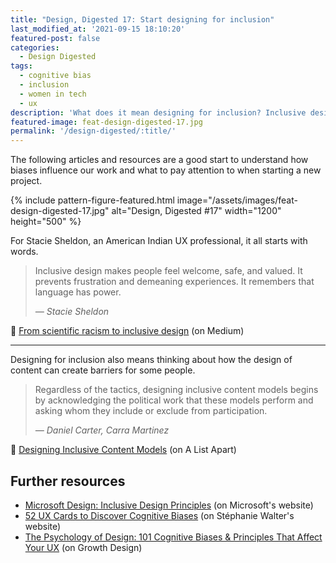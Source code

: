 ```yaml
---
title: "Design, Digested 17: Start designing for inclusion"
last_modified_at: '2021-09-15 18:10:20'
featured-post: false
categories:
  - Design Digested
tags:
  - cognitive bias
  - inclusion
  - women in tech
  - ux
description: 'What does it mean designing for inclusion? Inclusive design is gaining a lot of attention lately, and rightly so. Articles and resources to start.'
featured-image: feat-design-digested-17.jpg
permalink: '/design-digested/:title/'
---
```

<p class="lead">The following articles and resources are a good start to understand how biases influence our work and what to pay attention to when starting a new project.</p>

<!--more-->

{% include pattern-figure-featured.html image="/assets/images/feat-design-digested-17.jpg" alt="Design, Digested #17" width="1200" height="500" %}

For Stacie Sheldon, an American Indian UX professional, it all starts with words.

> Inclusive design makes people feel welcome, safe, and valued. It prevents frustration and demeaning experiences. It remembers that language has power.
>
> <cite>— Stacie Sheldon</cite>

<p class="detached">🔗 <a href="https://uxdesign.cc/from-scientific-racism-to-inclusive-design-c8b43a4b757d" title="Read the article">From scientific racism to inclusive design</a> (on Medium)</p>

<hr>

Designing for inclusion also means thinking about how the design of content can create barriers for some people.

> Regardless of the tactics, designing inclusive content models begins by acknowledging the political work that these models perform and asking whom they include or exclude from participation.
>
> <cite>— Daniel Carter, Carra Martinez</cite>

<p class="detached">🔗 <a href="https://alistapart.com/article/designing-inclusive-content-models/" title="Read the article">Designing Inclusive Content Models</a> (on A List Apart)</p>

## Further resources

<ul class="smd-ul">
<li><a href="https://www.microsoft.com/design/inclusive/">Microsoft Design: Inclusive Design Principles</a> (on Microsoft's website)</li>
<li><a href="https://stephaniewalter.design/blog/52-ux-cards-to-discover-cognitive-biases/">52 UX Cards to Discover Cognitive Biases</a> (on St&eacute;phanie Walter's website)</li>
<li><a href="https://growth.design/psychology/">The Psychology of Design: 101 Cognitive Biases & Principles That Affect Your UX</a> (on Growth Design)</li>
</ul>

